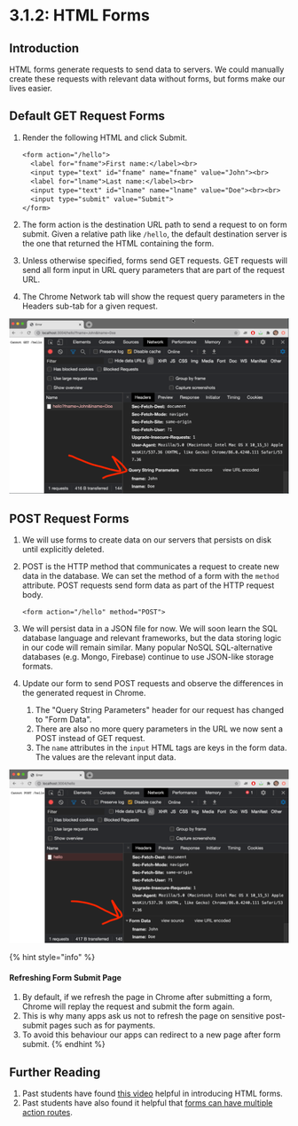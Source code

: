 # 3.1.2: HTML Forms

## Introduction

HTML forms generate requests to send data to servers. We could manually create these requests with relevant data without forms, but forms make our lives easier.

## Default GET Request Forms

1.  Render the following HTML and click Submit.

    ```markup
    <form action="/hello">
      <label for="fname">First name:</label><br>
      <input type="text" id="fname" name="fname" value="John"><br>
      <label for="lname">Last name:</label><br>
      <input type="text" id="lname" name="lname" value="Doe"><br><br>
      <input type="submit" value="Submit">
    </form> 
    ```
2. The form action is the destination URL path to send a request to on form submit. Given a relative path like `/hello`, the default destination server is the one that returned the HTML containing the form.
3. Unless otherwise specified, forms send GET requests. GET requests will send all form input in URL query parameters that are part of the request URL.
4. The Chrome Network tab will show the request query parameters in the Headers sub-tab for a given request.

![View query params for GET requests in Header sub-tab of Chrome DevTools Network tab.](../../../.gitbook/assets/screen-shot-2020-11-12-at-8.27.45-pm.png)

## POST Request Forms

1. We will use forms to create data on our servers that persists on disk until explicitly deleted.
2.  POST is the HTTP method that communicates a request to create new data in the database. We can set the method of a form with the `method` attribute. POST requests send form data as part of the HTTP request body.

    ```markup
    <form action="/hello" method="POST">
    ```
3. We will persist data in a JSON file for now. We will soon learn the SQL database language and relevant frameworks, but the data storing logic in our code will remain similar. Many popular NoSQL SQL-alternative databases (e.g. Mongo, Firebase) continue to use JSON-like storage formats.
4. Update our form to send POST requests and observe the differences in the generated request in Chrome.
   1. The "Query String Parameters" header for our request has changed to "Form Data".
   2. There are also no more query parameters in the URL we now sent a POST instead of GET request.
   3. The `name` attributes in the `input` HTML tags are keys in the form data. The values are the relevant input data.

![View form data for POST requests in Header sub-tab of Chrome DevTools Network tab.](../../../.gitbook/assets/screen-shot-2020-11-12-at-8.28.43-pm.png)

{% hint style="info" %}
#### Refreshing Form Submit Page

1. By default, if we refresh the page in Chrome after submitting a form, Chrome will replay the request and submit the form again.
2. This is why many apps ask us not to refresh the page on sensitive post-submit pages such as for payments.
3. To avoid this behaviour our apps can redirect to a new page after form submit.
{% endhint %}

## Further Reading

1. Past students have found [this video](https://www.youtube.com/watch?v=fNcJuPIZ2WE\&feature=youtu.be) helpful in introducing HTML forms.
2. Past students have also found it helpful that [forms can have multiple action routes](https://makandracards.com/makandra/54158-html-forms-with-multiple-submit-buttons).
